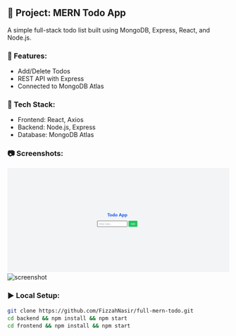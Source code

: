 ## 📝 Project: MERN Todo App

A simple full-stack todo list built using MongoDB, Express, React, and Node.js.

### 🔧 Features:
- Add/Delete Todos
- REST API with Express
- Connected to MongoDB Atlas

### 🚀 Tech Stack:
- Frontend: React, Axios
- Backend: Node.js, Express
- Database: MongoDB Atlas

### 📷 Screenshots:
![screenshot](screenshots/homepage.png)
![screenshot](screenshots/hadd-todo.png)

### ▶️ Local Setup:
```bash
git clone https://github.com/FizzahNasir/full-mern-todo.git
cd backend && npm install && npm start
cd frontend && npm install && npm start
